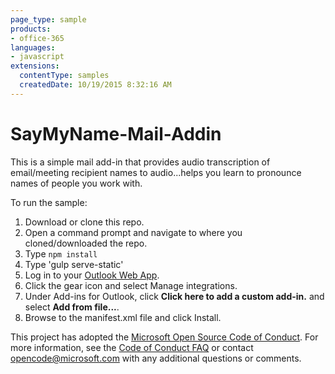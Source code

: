 ```yaml
---
page_type: sample
products:
- office-365
languages:
- javascript
extensions:
  contentType: samples
  createdDate: 10/19/2015 8:32:16 AM
---
```

# SayMyName-Mail-Addin
This is a simple mail add-in that provides audio transcription of email/meeting recipient names to audio...helps you learn to pronounce names of people you work with.

To run the sample:

1. Download or clone this repo.
2. Open a command prompt and navigate to where you cloned/downloaded the repo.
3. Type `npm install`
4. Type 'gulp serve-static'
5. Log in to your [Outlook Web App](https://outlook.office.com/owa/).
6. Click the gear icon and select Manage integrations.
7. Under Add-ins for Outlook, click **Click here to add a custom add-in.** and select **Add from file...**.
8. Browse to the manifest.xml file and click Install.


This project has adopted the [Microsoft Open Source Code of Conduct](https://opensource.microsoft.com/codeofconduct/). For more information, see the [Code of Conduct FAQ](https://opensource.microsoft.com/codeofconduct/faq/) or contact [opencode@microsoft.com](mailto:opencode@microsoft.com) with any additional questions or comments.
